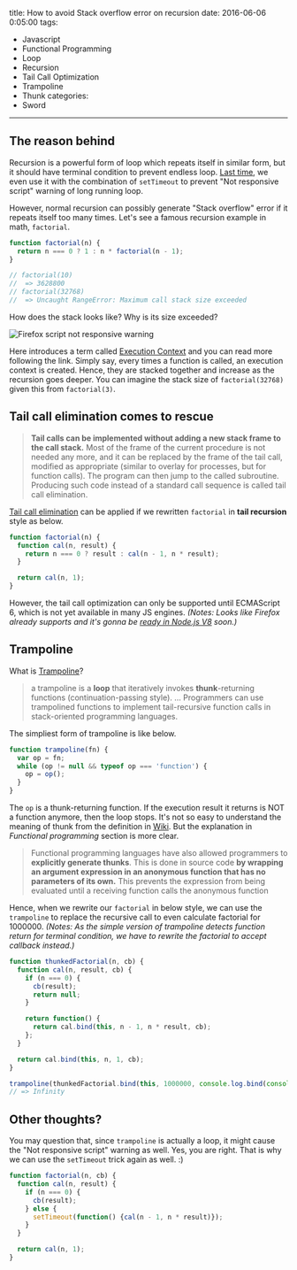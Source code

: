 title: How to avoid Stack overflow error on recursion
date: 2016-06-06 0:05:00
tags:
  - Javascript
  - Functional Programming
  - Loop
  - Recursion
  - Tail Call Optimization
  - Trampoline
  - Thunk
categories:
  - Sword
---

[Last time]: http://www.thinkingincrowd.me/2016/06/05/How-to-make-long-running-loop-breakable/

## The reason behind

Recursion is a powerful form of loop which repeats itself in similar form, but it should have terminal condition to prevent endless loop.  [Last time][], we even use it with the combination of `setTimeout` to prevent "Not responsive script" warning of long running loop.  

However, normal recursion can possibly generate "Stack overflow" error if it repeats itself too many times.  Let's see a famous recursion example in math, `factorial`.

```javascript
function factorial(n) {
  return n === 0 ? 1 : n * factorial(n - 1);
}

// factorial(10)
//  => 3628800
// factorial(32768)
//  => Uncaught RangeError: Maximum call stack size exceeded
```

How does the stack looks like?  Why is its size exceeded?  

<img alt="Firefox script not responsive warning" src="http://thinkingincrowd.u.qiniudn.com/factorial_stack_change_flow.png"/>

[Execution Context]: http://dmitrysoshnikov.com/ecmascript/chapter-1-execution-contexts/

Here introduces a term called [Execution Context][] and you can read more following the link.  Simply say, every times a function is called, an execution context is created.  Hence, they are stacked together and increase as the recursion goes deeper.  You can imagine the stack size of `factorial(32768)` given this from `factorial(3)`.


## Tail call elimination comes to rescue

[Tail call elimination]: https://en.wikipedia.org/wiki/Tail_call
[ready in Node.js V8]: https://github.com/v8/v8/commit/6131ab1edd6e78be01ac90b8f0b0f4f27f308071


>**Tail calls can be implemented without adding a new stack frame to the call stack.** Most of the frame of the current procedure is not needed any more, and it can be replaced by the frame of the tail call, modified as appropriate (similar to overlay for processes, but for function calls). The program can then jump to the called subroutine. Producing such code instead of a standard call sequence is called tail call elimination.

[Tail call elimination][] can be applied if we rewritten `factorial` in **tail recursion** style as below.  

```javascript
function factorial(n) {
  function cal(n, result) {
    return n === 0 ? result : cal(n - 1, n * result);
  }

  return cal(n, 1);
}
```

However, the tail call optimization can only be supported until ECMAScript 6, which is not yet available in many JS engines.  _(Notes: Looks like Firefox already supports and it's gonna be [ready in Node.js V8][] soon.)_


## Trampoline

[Trampoline]: https://en.wikipedia.org/wiki/Trampoline_(computing)
[Wiki]: https://en.wikipedia.org/wiki/Thunk

What is [Trampoline][]?

> a trampoline is a **loop** that iteratively invokes **thunk**-returning functions (continuation-passing style).
  ...
  Programmers can use trampolined functions to implement tail-recursive function calls in stack-oriented programming languages.

The simpliest form of trampoline is like below.  

```javascript
function trampoline(fn) {
  var op = fn;
  while (op != null && typeof op === 'function') {
    op = op();
  }
}
```

The `op` is a thunk-returning function.  If the execution result it returns is NOT a function anymore, then the loop stops.  It's not so easy to understand the meaning of thunk from the definition in [Wiki][].  But the explanation in _Functional programming_ section is more clear.

> Functional programming languages have also allowed programmers to **explicitly generate thunks**. This is done in source code **by wrapping an argument expression in an anonymous function that has no parameters of its own.** This prevents the expression from being evaluated until a receiving function calls the anonymous function

Hence, when we rewrite our `factorial` in below style, we can use the `trampoline` to replace the recursive call to even calculate factorial for 1000000.  _(Notes: As the simple version of trampoline detects function return for terminal condition, we have to rewrite the factorial to accept callback instead.)_

```javascript
function thunkedFactorial(n, cb) {
  function cal(n, result, cb) {
    if (n === 0) {
      cb(result);
      return null;
    }

    return function() {
      return cal.bind(this, n - 1, n * result, cb);
    };
  }

  return cal.bind(this, n, 1, cb);
}

trampoline(thunkedFactorial.bind(this, 1000000, console.log.bind(console)));
// => Infinity
```

## Other thoughts?

You may question that, since `trampoline` is actually a loop, it might cause the "Not responsive script" warning as well.  Yes, you are right.  That is why we can use the `setTimeout` trick again as well. :)

```javascript
function factorial(n, cb) {
  function cal(n, result) {
    if (n === 0) {
      cb(result);
    } else {
      setTimeout(function() {cal(n - 1, n * result)});
    }
  }

  return cal(n, 1);
}
```
